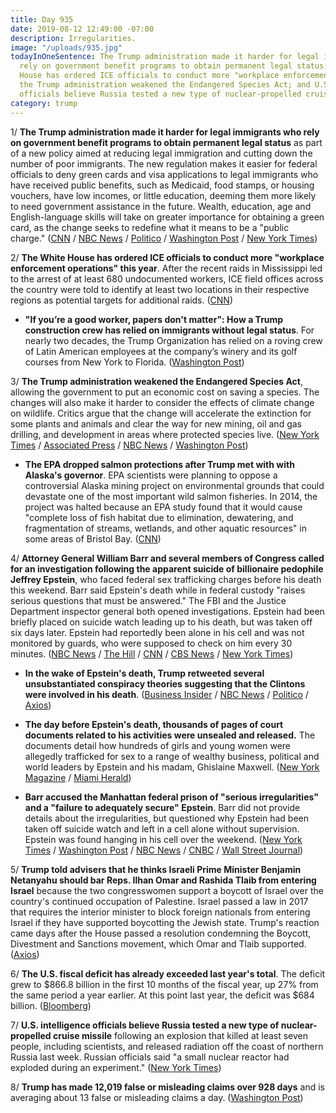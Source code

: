 ```yaml
---
title: Day 935
date: 2019-08-12 12:49:00 -07:00
description: Irregularities.
image: "/uploads/935.jpg"
todayInOneSentence: The Trump administration made it harder for legal immigrants who
  rely on government benefit programs to obtain permanent legal status; the White
  House has ordered ICE officials to conduct more "workplace enforcement operations";
  the Trump administration weakened the Endangered Species Act; and U.S. intelligence
  officials believe Russia tested a new type of nuclear-propelled cruise missile.
category: trump
---
```


1/ **The Trump administration made it harder for legal immigrants who rely on government benefit programs to obtain permanent legal status** as part of a new policy aimed at reducing legal immigration and cutting down the number of poor immigrants. The new regulation makes it easier for federal officials to deny green cards and visa applications to legal immigrants who have received public benefits, such as Medicaid, food stamps, or housing vouchers, have low incomes, or little education, deeming them more likely to need government assistance in the future. Wealth, education, age and English-language skills will take on greater importance for obtaining a green card, as the change seeks to redefine what it means to be a "public charge." ([CNN](https://www.cnn.com/2019/08/12/politics/legal-immigration-public-charge/index.html) / [NBC News](https://www.nbcnews.com/politics/politics-news/trump-administration-make-it-harder-low-income-immigrants-stay-n1041316) / [Politico](https://www.politico.com/story/2019/08/12/trumop-immigration-public-benefits-1413690) / [Washington Post](https://www.washingtonpost.com/immigration/trump-administration-aims-to-make-citizenship-more-difficult-for-immigrants-who-rely-on-public-assistance/2019/08/12/fe3f8162-b565-11e9-8949-5f36ff92706e_story.html) / [New York Times](https://www.nytimes.com/2019/08/12/us/politics/trump-immigration-policy.html))

2/ **The White House has ordered ICE officials to conduct more "workplace enforcement operations" this year**. After the recent raids in Mississippi led to the arrest of at least 680 undocumented workers, ICE field offices across the country were told to identify at least two locations in their respective regions as potential targets for additional raids. ([CNN](https://www.cnn.com/2019/08/09/politics/white-house-expanding-ice-raids/index.html))

* **"If you’re a good worker, papers don't matter": How a Trump construction crew has relied on immigrants without legal status**. For nearly two decades, the Trump Organization has relied on a roving crew of Latin American employees at the company’s winery and its golf courses from New York to Florida. ([Washington Post](https://www.washingtonpost.com/politics/if-youre-a-good-worker-papers-dont-matter-how-a-trump-construction-crew-has-relied-on-immigrants-without-legal-status/2019/08/09/cf59014a-b3ab-11e9-8e94-71a35969e4d8_story.html))

3/ **The Trump administration weakened the Endangered Species Act**, allowing the government to put an economic cost on saving a species. The changes will also make it harder to consider the effects of climate change on wildlife. Critics argue that the change will accelerate the extinction for some plants and animals and clear the way for new mining, oil and gas drilling, and development in areas where protected species live. ([New York Times](https://www.nytimes.com/2019/08/12/climate/endangered-species-act-changes.html) / [Associated Press](https://apnews.com/9bf4541d89e6444783814e53302ce479) / [NBC News](https://www.nbcnews.com/politics/donald-trump/trump-administration-overhaul-endangered-species-act-n1041426) / [Washington Post](https://www.washingtonpost.com/climate-environment/2019/08/12/new-trump-rules-weaken-wildlife-protections/))

* **The EPA dropped salmon protections after Trump met with with Alaska's governor**. EPA scientists were planning to oppose a controversial Alaska mining project on environmental grounds that could devastate one of the most important wild salmon fisheries. In 2014, the project was halted because an EPA study found that it would cause "complete loss of fish habitat due to elimination, dewatering, and fragmentation of streams, wetlands, and other aquatic resources" in some areas of Bristol Bay. ([CNN](https://www.cnn.com/2019/08/09/us/epa-alaska-pebble-mine-salmon-invs/index.html))

4/ **Attorney General William Barr and several members of Congress called for an investigation following the apparent suicide of billionaire pedophile Jeffrey Epstein**, who faced federal sex trafficking charges before his death this weekend. Barr said Epstein's death while in federal custody "raises serious questions that must be answered." The FBI and the Justice Department inspector general both opened investigations. Epstein had been briefly placed on suicide watch leading up to his death, but was taken off six days later. Epstein had reportedly been alone in his cell and was not monitored by guards, who were supposed to check on him every 30 minutes. ([NBC News](https://www.nbcnews.com/politics/politics-news/ocasio-cortez-demands-answers-after-epstein-found-dead-apparent-suicide-n1041101) / [The Hill](https://thehill.com/homenews/administration/456959-attorney-general-barr-appalled-by-epstein-death-in-federal-custody) / [CNN](https://edition.cnn.com/2019/08/10/politics/bill-barr-jeffrey-epstein-justice-department-investigation/) / [CBS News](https://www.cbsnews.com/news/jeffrey-epstein-apparent-suicide-senator-ben-sasse-calls-for-justice-department-investigation-today-2019-08-10/) / [New York Times](https://www.nytimes.com/2019/08/11/nyregion/epstein-death-manhattan-correctional-center.html))

* **In the wake of Epstein's death, Trump retweeted several unsubstantiated conspiracy theories suggesting that the Clintons were involved in his death**. ([Business Insider](https://www.businessinsider.com/trump-spreads-jeffrey-epstein-conspiracy-theory-about-clintons-2019-8) / [NBC News](https://www.nbcnews.com/politics/donald-trump/trump-retweets-epstein-conspiracy-theory-claiming-clinton-connection-n1041146) / [Politico](https://www.politico.com/story/2019/08/10/trump-retweets-epstein-conspiracy-theories-1456305) / [Axios](https://www.axios.com/trump-jeffrey-epstein-clinton-conspiracy-tweet-fd38c744-53a4-4f03-ac46-39c226181231.html))

* **The day before Epstein's death, thousands of pages of court documents related to his activities were unsealed and released.** The documents detail how hundreds of girls and young women were allegedly trafficked for sex to a range of wealthy business, political and world leaders by Epstein and his madam, Ghislaine Maxwell. ([New York Magazine](http://nymag.com/intelligencer/2019/08/what-the-unsealed-epstein-documents-reveal-about-trump.html) / [Miami Herald](https://www.miamiherald.com/news/state/florida/article233704797.html))

* **Barr accused the Manhattan federal prison of "serious irregularities" and a "failure to adequately secure" Epstein**. Barr did not provide details about the irregularities, but questioned why Epstein had been taken off suicide watch and left in a cell alone without supervision. Epstein was found hanging in his cell over the weekend. ([New York Times](https://www.nytimes.com/2019/08/12/nyregion/epstein-barr.html) / [Washington Post](https://www.washingtonpost.com/national-security/attorney-general-rips-failure-of-prison-officials-to-keep-epstein-alive-vows-to-investigate-co-conspirators/2019/08/12/61e9c570-bd08-11e9-b873-63ace636af08_story.html) / [NBC News](https://www.nbcnews.com/news/us-news/jail-where-jeffrey-epstein-died-had-serious-irregularities-ag-barr-n1041421) / [CNBC](https://www.cnbc.com/2019/08/12/bill-barr-blasts-jail-where-jeffrey-epstein-killed-himself.html) / [Wall Street Journal](https://www.wsj.com/articles/there-were-serious-irregularities-at-federal-jail-where-jeffrey-epstein-died-barr-says-11565622895))

5/ **Trump told advisers that he thinks Israeli Prime Minister Benjamin Netanyahu should bar Reps. Ilhan Omar and Rashida Tlaib from entering Israel** because the two congresswomen support a boycott of Israel over the country's continued occupation of Palestine. Israel passed a law in 2017 that requires the interior minister to block foreign nationals from entering Israel if they have supported boycotting the Jewish state. Trump's reaction came days after the House passed a resolution condemning the Boycott, Divestment and Sanctions movement, which Omar and Tlaib supported. ([Axios](https://www.axios.com/trump-tells-advisers-israel-should-bar-entry-omar-tlaib-a5a1977b-9862-420c-bf01-fa1936b0eec4.html))

6/ **The U.S. fiscal deficit has already exceeded last year's total**. The deficit grew to $866.8 billion in the first 10 months of the fiscal year, up 27% from the same period a year earlier. At this point last year, the deficit was $684 billion. ([Bloomberg](https://www.bloomberg.com/news/articles/2019-08-12/u-s-budget-deficit-already-exceeds-last-year-s-total-figure))

7/ **U.S. intelligence officials believe Russia tested a new type of nuclear-propelled cruise missile** following an explosion that killed at least seven people, including scientists, and released radiation off the coast of northern Russia last week. Russian officials said "a small nuclear reactor had exploded during an experiment." ([New York Times](https://www.nytimes.com/2019/08/12/world/europe/russia-nuclear-accident-putin.html))

8/ **Trump has made 12,019 false or misleading claims over 928 days** and is averaging about 13 false or misleading claims a day. ([Washington Post](https://www.washingtonpost.com/politics/2019/08/12/president-trump-has-made-false-or-misleading-claims-over-days/))
